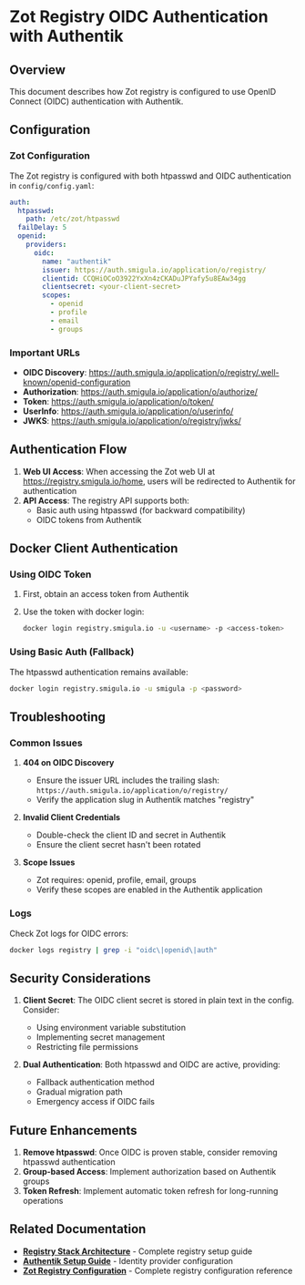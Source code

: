 # Zot Registry OIDC Authentication with Authentik

## Overview

This document describes how Zot registry is configured to use OpenID Connect (OIDC) authentication with Authentik.

## Configuration

### Zot Configuration

The Zot registry is configured with both htpasswd and OIDC authentication in `config/config.yaml`:

```yaml
auth:
  htpasswd:
    path: /etc/zot/htpasswd
  failDelay: 5
  openid:
    providers:
      oidc:
        name: "authentik"
        issuer: https://auth.smigula.io/application/o/registry/
        clientid: CCQHiOCoO3922YxXn4zCKADuJPYafy5u8EAw34gg
        clientsecret: <your-client-secret>
        scopes:
          - openid
          - profile
          - email
          - groups
```

### Important URLs

- **OIDC Discovery**: <https://auth.smigula.io/application/o/registry/.well-known/openid-configuration>
- **Authorization**: <https://auth.smigula.io/application/o/authorize/>
- **Token**: <https://auth.smigula.io/application/o/token/>
- **UserInfo**: <https://auth.smigula.io/application/o/userinfo/>
- **JWKS**: <https://auth.smigula.io/application/o/registry/jwks/>

## Authentication Flow

1. **Web UI Access**: When accessing the Zot web UI at <https://registry.smigula.io/home>, users will be redirected to Authentik for authentication
2. **API Access**: The registry API supports both:
   - Basic auth using htpasswd (for backward compatibility)
   - OIDC tokens from Authentik

## Docker Client Authentication

### Using OIDC Token

1. First, obtain an access token from Authentik
2. Use the token with docker login:

   ```bash
   docker login registry.smigula.io -u <username> -p <access-token>
   ```

### Using Basic Auth (Fallback)

The htpasswd authentication remains available:

```bash
docker login registry.smigula.io -u smigula -p <password>
```

## Troubleshooting

### Common Issues

1. **404 on OIDC Discovery**

   - Ensure the issuer URL includes the trailing slash: `https://auth.smigula.io/application/o/registry/`
   - Verify the application slug in Authentik matches "registry"

2. **Invalid Client Credentials**

   - Double-check the client ID and secret in Authentik
   - Ensure the client secret hasn't been rotated

3. **Scope Issues**

   - Zot requires: openid, profile, email, groups
   - Verify these scopes are enabled in the Authentik application

### Logs

Check Zot logs for OIDC errors:

```bash
docker logs registry | grep -i "oidc\|openid\|auth"
```

## Security Considerations

1. **Client Secret**: The OIDC client secret is stored in plain text in the config. Consider:

   - Using environment variable substitution
   - Implementing secret management
   - Restricting file permissions

2. **Dual Authentication**: Both htpasswd and OIDC are active, providing:

   - Fallback authentication method
   - Gradual migration path
   - Emergency access if OIDC fails

## Future Enhancements

1. **Remove htpasswd**: Once OIDC is proven stable, consider removing htpasswd authentication
2. **Group-based Access**: Implement authorization based on Authentik groups
3. **Token Refresh**: Implement automatic token refresh for long-running operations

## Related Documentation

- **[Registry Stack Architecture](../stacks/registry.md)** - Complete registry setup guide
- **[Authentik Setup Guide](../guides/authentik-setup.md)** - Identity provider configuration
- **[Zot Registry Configuration](zot-registry.md)** - Complete registry configuration reference
